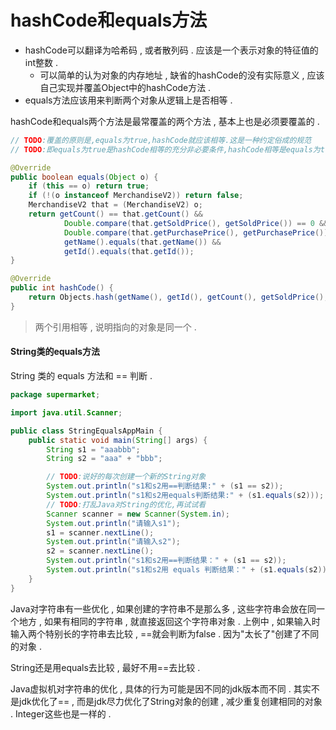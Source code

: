 # hashCode和equals方法

* hashCode可以翻译为哈希码 , 或者散列码 . 应该是一个表示对象的特征值的int整数 . 
  * 可以简单的认为对象的内存地址 , 缺省的hashCode的没有实际意义 , 应该自己实现并覆盖Object中的hashCode方法 . 
* equals方法应该用来判断两个对象从逻辑上是否相等 . 

hashCode和equals两个方法是最常覆盖的两个方法 , 基本上也是必须要覆盖的 .

```java
// TODO:覆盖的原则是,equals为true,hashCode就应该相等.这是一种约定俗成的规范
// TODO:即equals为true是hashCode相等的充分非必要条件,hashCode相等是equals为true的必要不充分条件

@Override
public boolean equals(Object o) {
    if (this == o) return true;
    if (!(o instanceof MerchandiseV2)) return false;
    MerchandiseV2 that = (MerchandiseV2) o;
    return getCount() == that.getCount() &&
            Double.compare(that.getSoldPrice(), getSoldPrice()) == 0 &&
            Double.compare(that.getPurchasePrice(), getPurchasePrice()) == 0 &&
            getName().equals(that.getName()) &&
            getId().equals(that.getId());
}

@Override
public int hashCode() {
    return Objects.hash(getName(), getId(), getCount(), getSoldPrice(), getPurchasePrice());
}
```

> 两个引用相等 , 说明指向的对象是同一个 .

#### String类的equals方法

String 类的 equals 方法和 == 判断 .

```java
package supermarket;

import java.util.Scanner;

public class StringEqualsAppMain {
    public static void main(String[] args) {
        String s1 = "aaabbb";
        String s2 = "aaa" + "bbb";

        // TODO:说好的每次创建一个新的String对象
        System.out.println("s1和s2用==判断结果:" + (s1 == s2));
        System.out.println("s1和s2用equals判断结果:" + (s1.equals(s2)));
        // TODO:打乱Java对String的优化,再试试看
        Scanner scanner = new Scanner(System.in);
        System.out.println("请输入s1");
        s1 = scanner.nextLine();
        System.out.println("请输入s2");
        s2 = scanner.nextLine();
        System.out.println("s1和s2用==判断结果：" + (s1 == s2));
        System.out.println("s1和s2用 equals 判断结果：" + (s1.equals(s2)));
    }
}
```

Java对字符串有一些优化 , 如果创建的字符串不是那么多 , 这些字符串会放在同一个地方 , 如果有相同的字符串 , 就直接返回这个字符串对象 . 上例中 , 如果输入时输入两个特别长的字符串去比较 , ==就会判断为false . 因为"太长了"创建了不同的对象 . 

String还是用equals去比较 , 最好不用==去比较 .

Java虚拟机对字符串的优化 , 具体的行为可能是因不同的jdk版本而不同 . 其实不是jdk优化了== , 而是jdk尽力优化了String对象的创建 , 减少重复创建相同的对象 . Integer这些也是一样的 .

